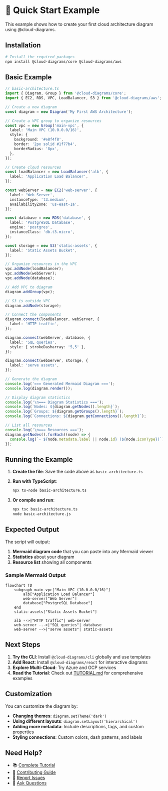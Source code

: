 # 🚀 Quick Start Example

This example shows how to create your first cloud architecture diagram using @cloud-diagrams.

## Installation

```bash
# Install the required packages
npm install @cloud-diagrams/core @cloud-diagrams/aws
```

## Basic Example

```typescript
// basic-architecture.ts
import { Diagram, Group } from '@cloud-diagrams/core';
import { EC2, RDS, VPC, LoadBalancer, S3 } from '@cloud-diagrams/aws';

// Create a new diagram
const diagram = new Diagram('My First AWS Architecture');

// Create a VPC group to organize resources
const vpc = new Group('main-vpc', {
  label: 'Main VPC (10.0.0.0/16)',
  style: {
    background: '#e8f4f8',
    border: '2px solid #1f77b4',
    borderRadius: '8px',
  },
});

// Create cloud resources
const loadBalancer = new LoadBalancer('alb', {
  label: 'Application Load Balancer',
});

const webServer = new EC2('web-server', {
  label: 'Web Server',
  instanceType: 't3.medium',
  availabilityZone: 'us-east-1a',
});

const database = new RDS('database', {
  label: 'PostgreSQL Database',
  engine: 'postgres',
  instanceClass: 'db.t3.micro',
});

const storage = new S3('static-assets', {
  label: 'Static Assets Bucket',
});

// Organize resources in the VPC
vpc.addNode(loadBalancer);
vpc.addNode(webServer);
vpc.addNode(database);

// Add VPC to diagram
diagram.addGroup(vpc);

// S3 is outside VPC
diagram.addNode(storage);

// Connect the components
diagram.connect(loadBalancer, webServer, {
  label: 'HTTP traffic',
});

diagram.connect(webServer, database, {
  label: 'SQL queries',
  style: { strokeDasharray: '5,5' },
});

diagram.connect(webServer, storage, {
  label: 'serve assets',
});

// Generate the diagram
console.log('=== Generated Mermaid Diagram ===');
console.log(diagram.render());

// Display diagram statistics
console.log('\n=== Diagram Statistics ===');
console.log(`Nodes: ${diagram.getNodes().length}`);
console.log(`Groups: ${diagram.getGroups().length}`);
console.log(`Connections: ${diagram.getConnections().length}`);

// List all resources
console.log('\n=== Resources ===');
diagram.getNodes().forEach((node) => {
  console.log(`- ${node.metadata.label || node.id} (${node.iconType})`);
});
```

## Running the Example

1. **Create the file**: Save the code above as `basic-architecture.ts`

2. **Run with TypeScript**:

   ```bash
   npx ts-node basic-architecture.ts
   ```

3. **Or compile and run**:
   ```bash
   npx tsc basic-architecture.ts
   node basic-architecture.js
   ```

## Expected Output

The script will output:

1. **Mermaid diagram code** that you can paste into any Mermaid viewer
2. **Statistics** about your diagram
3. **Resource list** showing all components

### Sample Mermaid Output

```mermaid
flowchart TD
    subgraph main-vpc["Main VPC (10.0.0.0/16)"]
        alb["Application Load Balancer"]
        web-server["Web Server"]
        database["PostgreSQL Database"]
    end
    static-assets["Static Assets Bucket"]

    alb -->|"HTTP traffic"| web-server
    web-server -.->|"SQL queries"| database
    web-server -->|"serve assets"| static-assets
```

## Next Steps

1. **Try the CLI**: Install `@cloud-diagrams/cli` globally and use templates
2. **Add React**: Install `@cloud-diagrams/react` for interactive diagrams
3. **Explore Multi-Cloud**: Try Azure and GCP services
4. **Read the Tutorial**: Check out [TUTORIAL.md](../../TUTORIAL.md) for comprehensive examples

## Customization

You can customize the diagram by:

- **Changing themes**: `diagram.setTheme('dark')`
- **Using different layouts**: `diagram.setLayout('hierarchical')`
- **Adding more metadata**: Include descriptions, tags, and custom properties
- **Styling connections**: Custom colors, dash patterns, and labels

## Need Help?

- 📚 [Complete Tutorial](../../TUTORIAL.md)
- 🤝 [Contributing Guide](../../CONTRIBUTING.md)
- 🐛 [Report Issues](https://github.com/amaboh/kloud_diagramming/issues)
- 💬 [Ask Questions](https://github.com/amaboh/kloud_diagramming/discussions)
